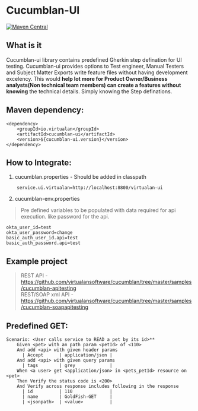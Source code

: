 # Cucumblan-UI

[![Maven Central](https://img.shields.io/maven-central/v/io.virtualan/mapson.svg?label=Maven%20Central)](https://search.maven.org/search?q=g:%22io.virtualan%22%20AND%20a:%22cucumblan-ui%22) 

## What is it
Cucumblan-ui library contains predefined Gherkin step defination for UI testing. Cucumblan-ui provides options to Test engineer, Manual Testers and Subject Matter Exports write feature files without having development excelency. This would **help lot more for Product Owner/Business analysts(Non technical team members) can create a features without knowing** the technical details. Simply knowing the Step definations.
  
## Maven dependency:
```mvn 
<dependency>
    <groupId>io.virtualan</groupId>
    <artifactId>cucumblan-ui</artifactId>
    <version>${cucumblan-ui.version}</version>
</dependency>
```  
## How to Integrate: 
1. cucumblan.properties  - Should be added in classpath
```properties
    service.ui.virtualan=http://localhost:8800/virtualan-ui
```

2. cucumblan-env.properties
> Pre defined variables to be populated with data required for api execution. like password for the api.
```properties
okta_user_id=test
okta_user_password=change
basic_auth_user_id.api=test
basic_auth_password.api=test
```

## Example project
> REST API  - https://github.com/virtualansoftware/cucumblan/tree/master/samples/cucumblan-apitesting \
> REST/SOAP xml API - https://github.com/virtualansoftware/cucumblan/tree/master/samples/cucumblan-soapapitesting 

## Predefined GET:

```gherkin
Scenario: <User calls service to READ a pet by its id>**
    Given <pet> with an path param <petId> of <110>
    And add <api> with given header params
      | Accept      | application/json |
    And add <api> with given query params
      | tags        | grey             |
    When <a user> get <application/json> in <pets_petId> resource on <pet>
    Then Verify the status code is <200>
    And Verify across response includes following in the response
      | id          | 110              |
      | name        | GoldFish-GET     |
      | <jsonpath>  | <value>          |
```


